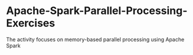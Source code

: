 # Apache-Spark-Parallel-Processing-Exercises
The activity focuses on memory-based parallel processing using Apache Spark
